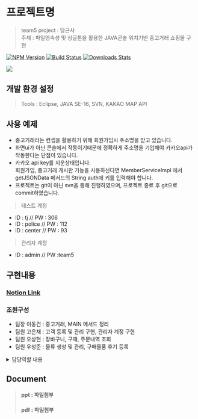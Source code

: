    
# 프로젝트명

> team5
> project : 당근사  
> 주제 : 파일영속성 및 싱글톤을 활용한 JAVA콘솔 위치기반 중고거래 쇼핑몰 구현 

[![NPM Version][npm-image]][npm-url]
[![Build Status][travis-image]][travis-url]
[![Downloads Stats][npm-downloads]][npm-url]



![](../header.png)

## 개발 환경 설정

>Tools : Eclipse, JAVA SE-16, SVN, KAKAO MAP API


  
## 사용 예제

- 중고거래라는 컨셉을 활용하기 위해 회원가입시 주소명을 받고 있습니다.  
- 화면ui가 아닌 콘솔에서 작동이기때문에 정확하게 주소명을 기입해야 카카오api가 작동한다는 단점이 있습니다.  
- 카카오 api key를 지운상태입니다.  
  회원가입, 중고거래 게시판 기능을 사용하신다면 MemberServiceImpl 에서 getJSONData 메서드의 String auth에 키를 입력해야 합니다.  
- 프로젝트는 git이 아닌 svn을 통해 진행하였으며, 프로젝트 종료 후 git으로 commit하였습니다. 

>테스트 계정 
- ID : tj // PW : 306
- ID : police // PW : 112
- ID : center // PW : 93 
              
>관리자 계정 
- ID : admin // PW :team5


## 구현내용

### <a href="https://jonas-portfolio.notion.site/jonas-portfolio/Final-Spring-Boot-617e1c2a23544c6fa36d6e0a0079bedd">Notion Link</a> <br>
### 조원구성  
- 팀장 이동건 : 중고거래, MAIN 메서드 정리
- 팀원 고은채 : 고객 등록 및 관리 구현, 관리자 계정 구현
- 팀원 오상현 : 장바구니, 구매, 주문내역 조회
- 팀원 우성준 : 물류 생성 및 관리, 구매물품 후기 등록


<details>
  <summary>담당역할 내용</summary>
  <pre>

장바구니(Carts) : 
- 파일 영속화를 통해 회원이 담아둔 물품이 file로 유지되어 불러올 수 있습니다.
- 상품코드를 입력받아 장바구니에 물품을 담을 수 있습니다.
- 재고수량보다 많은 수량을 입력하거나, 장바구니에 담긴 총량이 재고수량을 초과하지 못하도록 설정하였습니다.
- 장바구니에 담긴 물품을 확인할 수 있으며, 담긴 물품 삭제 구현했습니다.
- carts.add(new Product(product.getProId(), product.getCategory(), product.getProName(), 
                      proCnt,cntPrice, mem.getLoginUser().getUserId()));  
-> 장바구니에는 물품번호, 물품항목, 물품명, 물품가격, 장바구니에 담은 회원ID(현재 로그인한 회원ID)값을 저장합니다.

회원별 장바구니 : 
- mem = MemberServiceImpl.getInstance(); mem.getLoginUser().getUserId()  
  -> 초기화면에서 로그인한 회원의 ID값을 받아오고 있습니다.
- if (mem.getLoginUser().getUserId().equals(carts.get(i).getWriter()))  
  -> carts List배열을 for반복문으로 배열의 크기만큼 반복하면서 if가정법을 실행합니다.
- 현재 로그인한 회원의 ID와 Carts List배열의 요소를 대조하여 일치하는 값만 제공합니다.
- 장바구니 내역확인 및 장바구니에 담긴 물품을 삭제할 때 또한 로그인 회원과 비교 후 결과값만을 제공합니다.
- 장바구니 물품삭제시, 장바구니에 없는 물품코드를 입력할 경우 "해당물품이 없습니다" 라는 로그와 함께 return됩니다.

물품구매 및 구매내역 조회 :  
- 장바구니에 회원이 추가한 모든 물품이 구매됩니다.
- 장바구니 물품 수정을 원하는 경우, "장바구니 삭제" 기능에서 수정이 가능합니다.
if (mem.equals(cartService.getCarts().get(i).getWriter())) {
    receipts.add(new Order(receipts.size()+1, mem, p.getProName(), p.getProId(),
                           p.getProCnt(), p.getProPrice()));
}  
- 로그인한 회원과 장바구니에 물품을 담은 회원ID가 일치할 경우 구매가 이루어지며, receipt배열에 값이 추가됩니다.
- 추가되는 값은 결제번호, 구매자, 물품명, 물품번호, 구매물품수량, 물품가격 입니다.
- 물품 구매후, carts 배열 초기화가 진행됩니다.
for(int i = 0; i < cartService.getCarts().size(); i++) {
    Product p = cartService.getCarts().get(i);
    if (Id.equals(cartService.getCarts().get(i).getWriter())) {
        cartService.getCarts().remove(i);
    }
}
- clear(); 메서드를 처음에 활용해보았으나, carts배열이 전부 초기화 되면서
 다른사람의 장바구니까지 삭제되는 문제가 발생했습니다.
- carts배열의 크기만큼 반복문을 실행하며, 이때 현재로그인한 회원의 ID값을 갖고있는 배열요소가 나오면
 삭제remove(i)하여, 장바구니 내의 물품을 초기화 하는 방식으로 해결했습니다.
- 구매내역조회에서 내가 구매했던 결제번호와 구매 물품 내역을 확인할 수 있습니다.
  </pre>
</details>




## Document
>#### ppt : 파일첨부
>#### pdf : 파일첨부
  

  




<!-- Markdown link & img dfn's -->
[npm-image]: https://img.shields.io/npm/v/datadog-metrics.svg?style=flat-square
[npm-url]: https://npmjs.org/package/datadog-metrics
[npm-downloads]: https://img.shields.io/npm/dm/datadog-metrics.svg?style=flat-square
[travis-image]: https://img.shields.io/travis/dbader/node-datadog-metrics/master.svg?style=flat-square
[travis-url]: https://travis-ci.org/dbader/node-datadog-metrics
[wiki]: https://github.com/yourname/yourproject/wiki



